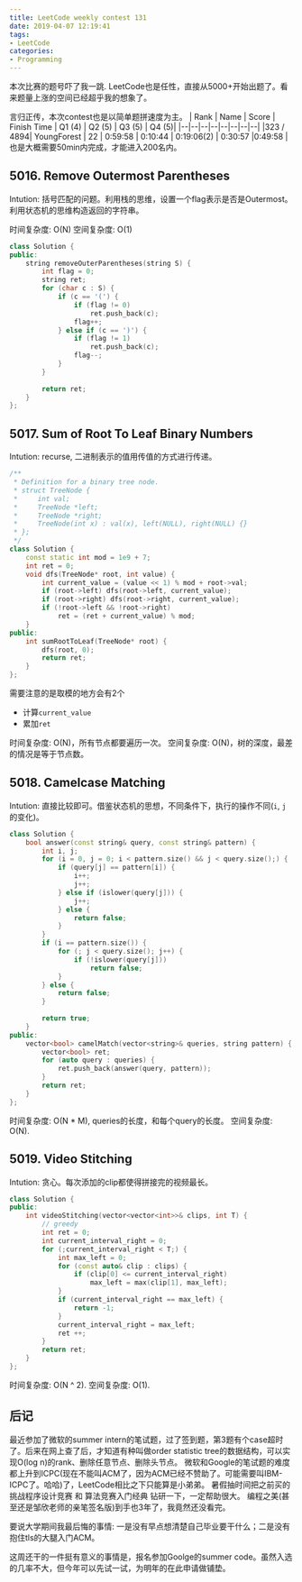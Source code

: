 ```yaml
---
title: LeetCode weekly contest 131
date: 2019-04-07 12:19:41
tags:
- LeetCode
categories:
- Programming
---
```


本次比赛的题号吓了我一跳. LeetCode也是任性，直接从5000+开始出题了。看来题量上涨的空间已经超乎我的想象了。

言归正传，本次contest也是以简单题拼速度为主。
| Rank |	Name |	Score |	Finish Time | 	Q1 (4) |	Q2 (5) |	Q3 (5) |	Q4 (5)|
|--|--|--|--|--|--|--|--|
|323 / 4894|	YoungForest |	22 | 	0:59:58	 | 0:10:44 | 0:19:06(2) |	0:30:57 |0:49:58 |
也是大概需要50min内完成，才能进入200名内。

## 5016. Remove Outermost Parentheses

Intution:
括号匹配的问题。利用栈的思维，设置一个flag表示是否是Outermost。利用状态机的思维构造返回的字符串。

时间复杂度: O(N)
空间复杂度: O(1)

```cpp
class Solution {
public:
    string removeOuterParentheses(string S) {
        int flag = 0;
        string ret;
        for (char c : S) {
            if (c == '(') {
                if (flag != 0)
                    ret.push_back(c);
                flag++;
            } else if (c == ')') {
                if (flag != 1)
                    ret.push_back(c);
                flag--;
            }
        }
        
        return ret;
    }
};
```

## 5017. Sum of Root To Leaf Binary Numbers

Intution:
recurse, 二进制表示的值用传值的方式进行传递。

```cpp
/**
 * Definition for a binary tree node.
 * struct TreeNode {
 *     int val;
 *     TreeNode *left;
 *     TreeNode *right;
 *     TreeNode(int x) : val(x), left(NULL), right(NULL) {}
 * };
 */
class Solution {
    const static int mod = 1e9 + 7;
    int ret = 0;
    void dfs(TreeNode* root, int value) {
        int current_value = (value << 1) % mod + root->val;
        if (root->left) dfs(root->left, current_value);
        if (root->right) dfs(root->right, current_value);
        if (!root->left && !root->right)
            ret = (ret + current_value) % mod;
    }
public:
    int sumRootToLeaf(TreeNode* root) {
        dfs(root, 0);
        return ret;
    }
};
```

需要注意的是取模的地方会有2个
- 计算`current_value`
- 累加`ret`

时间复杂度: O(N)，所有节点都要遍历一次。
空间复杂度: O(N)，树的深度，最差的情况是等于节点数。

## 5018. Camelcase Matching

Intution:
直接比较即可。借鉴状态机的思想，不同条件下，执行的操作不同(`i`, `j`的变化)。

```cpp
class Solution {
    bool answer(const string& query, const string& pattern) {
        int i, j;
        for (i = 0, j = 0; i < pattern.size() && j < query.size();) {
            if (query[j] == pattern[i]) {
                i++;
                j++;
            } else if (islower(query[j])) {
                j++;
            } else {
                return false;
            }
        }
        if (i == pattern.size()) {
            for (; j < query.size(); j++) {
                if (!islower(query[j]))
                    return false;
            }
        } else {
            return false;
        }
        
        return true;
    }
public:
    vector<bool> camelMatch(vector<string>& queries, string pattern) {
        vector<bool> ret;
        for (auto query : queries) {
            ret.push_back(answer(query, pattern));
        }
        return ret;
    }
};
```

时间复杂度: O(N * M), queries的长度，和每个query的长度。
空间复杂度: O(N).

## 5019. Video Stitching

Intution:
贪心。每次添加的clip都使得拼接完的视频最长。

```cpp
class Solution {
public:
    int videoStitching(vector<vector<int>>& clips, int T) {
        // greedy
        int ret = 0;
        int current_interval_right = 0;
        for (;current_interval_right < T;) {
            int max_left = 0;
            for (const auto& clip : clips) {
                if (clip[0] <= current_interval_right)
                    max_left = max(clip[1], max_left);
            }
            if (current_interval_right == max_left) {
                return -1;
            }
            current_interval_right = max_left;
            ret ++;
        }
        return ret;
    }
};
```

时间复杂度: O(N ^ 2).
空间复杂度: O(1).

## 后记

最近参加了微软的summer intern的笔试题，过了签到题，第3题有个case超时了。后来在网上查了后，才知道有种叫做order statistic tree的数据结构，可以实现O(log n)的rank、删除任意节点、删除头节点。
微软和Google的笔试题的难度都上升到ICPC(现在不能叫ACM了，因为ACM已经不赞助了。可能需要叫IBM-ICPC了。哈哈)了，LeetCode相比之下只能算是小弟弟。
暑假抽时间把之前买的 挑战程序设计竞赛 和 算法竞赛入门经典 钻研一下，一定帮助很大。
编程之美(甚至还是邹欣老师的亲笔签名版)到手也3年了，我竟然还没看完。

要说大学期间我最后悔的事情: 一是没有早点想清楚自己毕业要干什么；二是没有抱住tls的大腿入门ACM。

这周还干的一件挺有意义的事情是，报名参加Goolge的summer code。虽然入选的几率不大，但今年可以先试一试，为明年的在此申请做铺垫。
